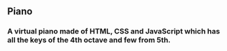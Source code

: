 ## Piano
### A virtual piano made of HTML, CSS and JavaScript  which has all the keys of the 4th octave and few from 5th.
